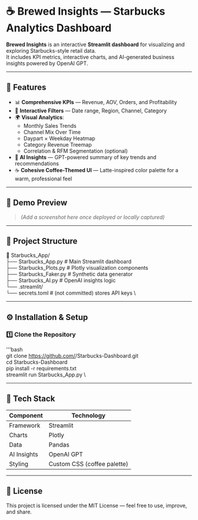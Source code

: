 # ☕ Brewed Insights — Starbucks Analytics Dashboard

**Brewed Insights** is an interactive **Streamlit dashboard** for visualizing and exploring Starbucks-style retail data.  
It includes KPI metrics, interactive charts, and AI-generated business insights powered by OpenAI GPT.

---

## 🚀 Features

- 📊 **Comprehensive KPIs** — Revenue, AOV, Orders, and Profitability
- 🧭 **Interactive Filters** — Date range, Region, Channel, Category
- 🌍 **Visual Analytics**:
  - Monthly Sales Trends  
  - Channel Mix Over Time  
  - Daypart × Weekday Heatmap  
  - Category Revenue Treemap  
  - Correlation & RFM Segmentation (optional)
- 🤖 **AI Insights** — GPT-powered summary of key trends and recommendations
- ☕ **Cohesive Coffee-Themed UI** — Latte-inspired color palette for a warm, professional feel

---

## 🧠 Demo Preview

> *(Add a screenshot here once deployed or locally captured)*

---

## 🧩 Project Structure

📁 Starbucks_App/ \
├── Starbucks_App.py # Main Streamlit dashboard \
├── Starbucks_Plots.py # Plotly visualization components \
├── Starbucks_Faker.py # Synthetic data generator \
├── Starbucks_AI.py # OpenAI insights logic \
└── .streamlit/ \
└── secrets.toml # (not committed) stores API keys \

---

## ⚙️ Installation & Setup
### 1️⃣ Clone the Repository

'''bash \
git clone https://github.com/<your-username>/Starbucks-Dashboard.git \
cd Starbucks-Dashboard \
pip install -r requirements.txt \
streamlit run Starbucks_App.py \

---

## 🧰 Tech Stack

| Component   | Technology                  |
| ----------- | --------------------------- |
| Framework   | Streamlit                   |
| Charts      | Plotly                      |
| Data        | Pandas                      |
| AI Insights | OpenAI GPT                  |
| Styling     | Custom CSS (coffee palette) |

---

## 📝 License

This project is licensed under the MIT License — feel free to use, improve, and share.


